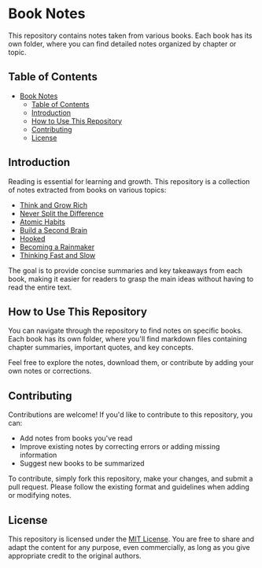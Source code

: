 # Book Notes

This repository contains notes taken from various books. Each book has its own folder, where you can find detailed notes organized by chapter or topic.

## Table of Contents

- [Book Notes](#book-notes)
  - [Table of Contents](#table-of-contents)
  - [Introduction](#introduction)
  - [How to Use This Repository](#how-to-use-this-repository)
  - [Contributing](#contributing)
  - [License](#license)

## Introduction

Reading is essential for learning and growth. This repository is a collection of notes extracted from books on various topics:

- [Think and Grow Rich](/Think%20and%20Grow%20Rich)
- [Never Split the Difference](/Never%20Split%20the%20Difference)
- [Atomic Habits](/Atomic%20Habits)
- [Build a Second Brain](/Build%20a%20Second%20Brain)
- [Hooked](/Hooked)
- [Becoming a Rainmaker](/Becoming%20a%20Rainmaker)
- [Thinking Fast and Slow](/Thinking%20Fast%20and%20Slow)

The goal is to provide concise summaries and key takeaways from each book, making it easier for readers to grasp the main ideas without having to read the entire text.

## How to Use This Repository

You can navigate through the repository to find notes on specific books. Each book has its own folder, where you'll find markdown files containing chapter summaries, important quotes, and key concepts.

Feel free to explore the notes, download them, or contribute by adding your own notes or corrections.

## Contributing

Contributions are welcome! If you'd like to contribute to this repository, you can:

- Add notes from books you've read
- Improve existing notes by correcting errors or adding missing information
- Suggest new books to be summarized

To contribute, simply fork this repository, make your changes, and submit a pull request. Please follow the existing format and guidelines when adding or modifying notes.

## License

This repository is licensed under the [MIT License](LICENSE).
You are free to share and adapt the content for any purpose, even commercially, as long as you give appropriate credit to the original authors.
